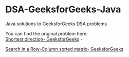 # DSA-GeeksforGeeks-Java
Java solutions to GeeksforGeeks DSA problems

You can find the original problem here:  
[Shortest direction- GeeksforGeeks](https://www.geeksforgeeks.org/problems/shortest-direction4201/1)     - 

[Search in a Row-Column sorted matrix- GeeksforGeeks](https://www.geeksforgeeks.org/problems/search-in-a-matrix17201720/1)
